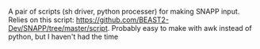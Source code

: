 A pair of scripts (sh driver, python processer) for making SNAPP input.
Relies on this script: https://github.com/BEAST2-Dev/SNAPP/tree/master/script.
Probably easy to make with awk instead of python, but I haven't had the time

